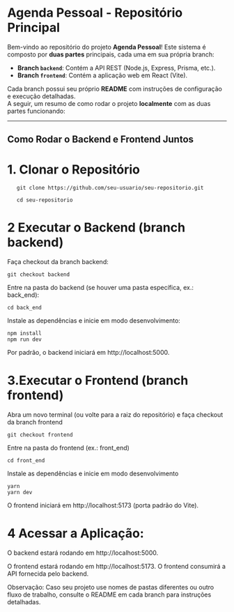 # **Agenda Pessoal - Repositório Principal**

Bem-vindo ao repositório do projeto **Agenda Pessoal**! Este sistema é composto por **duas partes** principais, cada uma em sua própria branch:

- **Branch `backend`**: Contém a API REST (Node.js, Express, Prisma, etc.).
- **Branch `frontend`**: Contém a aplicação web em React (Vite).

Cada branch possui seu próprio **README** com instruções de configuração e execução detalhadas.  
A seguir, um resumo de como rodar o projeto **localmente** com as duas partes funcionando:

---

## **Como Rodar o Backend e Frontend Juntos**

# 1. **Clonar o Repositório**

       git clone https://github.com/seu-usuario/seu-repositorio.git

       cd seu-repositorio

# 2 Executar o Backend (branch backend)

Faça checkout da branch backend:

    git checkout backend

Entre na pasta do backend (se houver uma pasta específica, ex.: back_end):

    cd back_end

Instale as dependências e inicie em modo desenvolvimento:

    npm install
    npm run dev

Por padrão, o backend iniciará em http://localhost:5000.

# 3.Executar o Frontend (branch frontend)

Abra um novo terminal (ou volte para a raiz do repositório) e faça checkout da branch frontend

    git checkout frontend

Entre na pasta do frontend (ex.: front_end)

    cd front_end

Instale as dependências e inicie em modo desenvolvimento

    yarn
    yarn dev

O frontend iniciará em http://localhost:5173 (porta padrão do Vite).

# 4 Acessar a Aplicação:

O backend estará rodando em http://localhost:5000.

O frontend estará rodando em http://localhost:5173.
O frontend consumirá a API fornecida pelo backend.

Observação: Caso seu projeto use nomes de pastas diferentes ou outro fluxo de trabalho, consulte o README em cada branch para instruções detalhadas.
